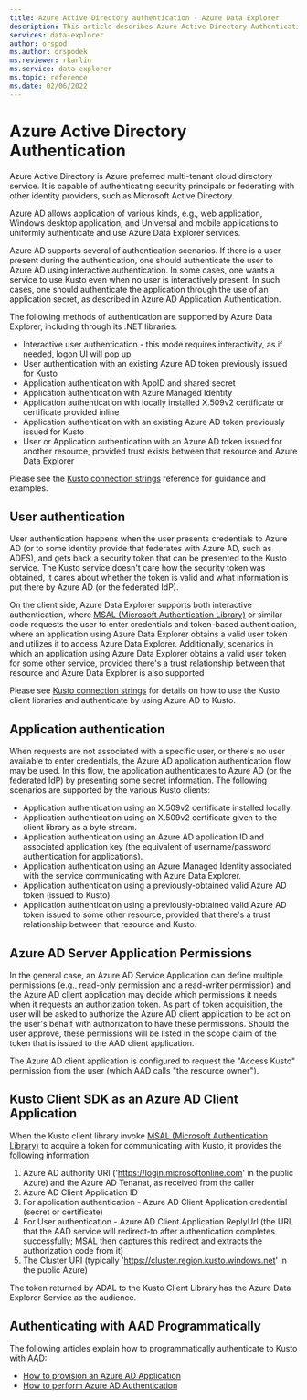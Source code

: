 ```yaml
---
title: Azure Active Directory authentication - Azure Data Explorer
description: This article describes Azure Active Directory Authentication in Azure Data Explorer.
services: data-explorer
author: orspod
ms.author: orspodek
ms.reviewer: rkarlin
ms.service: data-explorer
ms.topic: reference
ms.date: 02/06/2022
---
```

# Azure Active Directory Authentication

Azure Active Directory is Azure preferred multi-tenant cloud directory service.
It is capable of authenticating security principals or federating with other identity providers,
such as Microsoft Active Directory.

Azure AD allows application of various kinds, e.g., web application, Windows desktop application, and Universal and mobile applications to uniformly authenticate and use Azure Data Explorer services.

Azure AD supports several of authentication scenarios.
If there is a user present during the authentication, one should authenticate the user to Azure AD using interactive authentication.
In some cases, one wants a service to use Kusto even when no user is interactively
present. In such cases, one should authenticate the application through the use
of an application secret, as described in Azure AD Application Authentication.

The following methods of authentication are supported by Azure Data Explorer,
including through its .NET libraries:

* Interactive user authentication - this mode requires interactivity, as if needed, logon UI will pop up
* User authentication with an existing Azure AD token previously issued for Kusto
* Application authentication with AppID and shared secret
* Application authentication with Azure Managed Identity
* Application authentication with locally installed X.509v2 certificate or certificate provided inline
* Application authentication with an existing Azure AD token previously issued for Kusto
* User or Application authentication with an Azure AD token issued for another resource, provided trust exists between that resource and Azure Data Explorer

Please see the [Kusto connection strings](../../api/connection-strings/kusto.md) reference for guidance and examples.

## User authentication

User authentication happens when the user presents credentials to Azure AD (or to some identity provide
that federates with Azure AD, such as ADFS), and gets back a security token that can be presented to the
Kusto service. The Kusto service doesn't care how the security token was obtained, it cares about
whether the token is valid and what information is put there by Azure AD (or the federated IdP).

On the client side, Azure Data Explorer supports both interactive authentication, where [MSAL (Microsoft Authentication Library)](/azure/active-directory/develop/msal-overview) or similar code requests the user to enter credentials and token-based authentication, where an application using Azure Data Explorer obtains a valid user token and utilizes it to access Azure Data Explorer.
Additionally, scenarios in which an application using Azure Data Explorer obtains a valid user token for some other service, provided there's a trust relationship between that resource and Azure Data Explorer is also supported

Please see [Kusto connection strings](../../api/connection-strings/kusto.md) for details on how
to use the Kusto client libraries and authenticate by using Azure AD to Kusto.

## Application authentication

When requests are not associated with a specific user, or there's no user available to enter
credentials, the Azure AD application authentication flow may be used. In this flow, the application
authenticates to Azure AD (or the federated IdP) by presenting some secret information. The following
scenarios are supported by the various Kusto clients:

* Application authentication using an X.509v2 certificate installed locally.
* Application authentication using an X.509v2 certificate given to the client library as a byte stream.
* Application authentication using an Azure AD application ID and associated application key
  (the equivalent of username/password authentication for applications).
* Application authentication using an Azure Managed Identity associated with the service communicating with Azure Data Explorer.
* Application authentication using a previously-obtained valid Azure AD token (issued to Kusto).
* Application authentication using a previously-obtained valid Azure AD token issued to some other resource,
  provided that there's a trust relationship between that resource and Kusto.

## Azure AD Server Application Permissions

In the general case, an Azure AD Service Application can define multiple
permissions (e.g., read-only permission and a read-writer permission) and the Azure AD
client application may decide which permissions it needs when it requests an
authorization token. As part of token acquisition, the user will be asked
to authorize the Azure AD client application to be act on the user's behalf with
authorization to have these permissions. Should the user approve, these
permissions will be listed in the scope claim of the token that is issued
to the AAD client application.


The Azure AD client application is configured to request the "Access Kusto" permission
from the user (which AAD calls "the resource owner").

## Kusto Client SDK as an Azure AD Client Application

When the Kusto client library invoke [MSAL (Microsoft Authentication Library)](/azure/active-directory/develop/msal-overview)
to acquire a token for communicating with Kusto, it provides the following information:

1. Azure AD authority URI ('https://login.microsoftonline.com' in the public Azure) and the Azure AD Tenanat, as received from the caller
2. Azure AD Client Application ID
3. For application authentication - Azure AD Client Application credential (secret or certificate)
4. For User authentication - Azure AD Client Application ReplyUrl (the URL that the AAD service will redirect-to after authentication completes successfully;
   MSAL then captures this redirect and extracts the authorization code from it)
5. The Cluster URI (typically 'https://cluster.region.kusto.windows.net' in the public Azure)

The token returned by ADAL to the Kusto Client Library has the Azure Data Explorer Service as the audience.

## Authenticating with AAD Programmatically

The following articles explain how to programmatically authenticate to Kusto with AAD:

* [How to provision an Azure AD Application](../../../provision-azure-ad-app.md)
* [How to perform Azure AD Authentication](how-to-authenticate-with-aad.md)

